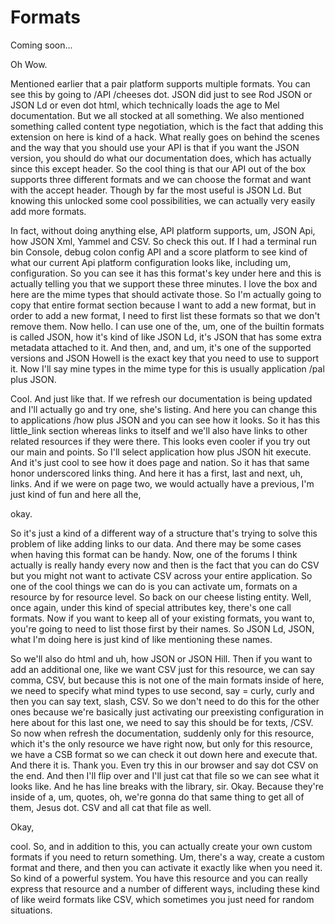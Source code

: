 # Formats

Coming soon...

Oh Wow.

Mentioned earlier that a pair platform supports multiple formats. You can see this by
going to /API /cheeses dot. JSON did just to see Rod JSON or JSON Ld or even dot
html, which technically loads the age to Mel documentation. But we all stocked at all
something. We also mentioned something called content type negotiation, which is the
fact that adding this extension on here is kind of a hack. What really goes on behind
the scenes and the way that you should use your API is that if you want the JSON
version, you should do what our documentation does, which has actually since this
except header. So the cool thing is that our API out of the box supports three
different formats and we can choose the format and want with the accept header.
Though by far the most useful is JSON Ld. But knowing this unlocked some cool
possibilities, we can actually very easily add more formats.

In fact, without doing anything else, API platform supports, um, JSON Api, how JSON
Xml, Yammel and CSV. So check this out. If I had a terminal run bin Console, debug
colon config API and a score platform to see kind of what our current Api platform
configuration looks like, including um, configuration. So you can see it has this
format's key under here and this is actually telling you that we support these three
minutes. I love the box and here are the mime types that should activate those. So
I'm actually going to copy that entire format section because I want to add a new
format, but in order to add a new format, I need to first list these formats so that
we don't remove them. Now hello. I can use one of the, um, one of the builtin formats
is called JSON, how it's kind of like JSON Ld, it's JSON that has some extra metadata
attached to it. And then, and, and um, it's one of the supported versions and JSON
Howell is the exact key that you need to use to support it. Now I'll say mine types
in the mime type for this is usually application /pal plus JSON.

Cool. And just like that. If we refresh our documentation is being updated and I'll
actually go and try one, she's listing. And here you can change this to applications
/how plus JSON and you can see how it looks. So it has this little_link section
whereas links to itself and we'll also have links to other related resources if they
were there. This looks even cooler if you try out our main and points. So I'll select
application how plus JSON hit execute. And it's just cool to see how it does page and
nation. So it has that same honor underscored links thing. And here it has a first,
last and next, uh, links. And if we were on page two, we would actually have a
previous, I'm just kind of fun and here all the,

okay.

So it's just a kind of a different way of a structure that's trying to solve this
problem of like adding links to our data. And there may be some cases when having
this format can be handy. Now, one of the forums I think actually is really handy
every now and then is the fact that you can do CSV but you might not want to activate
CSV across your entire application. So one of the cool things we can do is you can
activate um, formats on a resource by for resource level. So back on our cheese
listing entity. Well, once again, under this kind of special attributes key, there's
one call formats. Now if you want to keep all of your existing formats, you want to,
you're going to need to list those first by their names. So JSON Ld, JSON, what I'm
doing here is just kind of like mentioning these names.

So we'll also do html and uh, how JSON or JSON Hill. Then if you want to add an
additional one, like we want CSV just for this resource, we can say comma, CSV, but
because this is not one of the main formats inside of here, we need to specify what
mind types to use second, say = curly, curly and then you can say text, slash, CSV.
So we don't need to do this for the other ones because we're basically just
activating our preexisting configuration in here about for this last one, we need to
say this should be for texts, /CSV. So now when refresh the documentation, suddenly
only for this resource, which it's the only resource we have right now, but only for
this resource, we have a CSB format so we can check it out down here and execute
that. And there it is. Thank you. Even try this in our browser and say dot CSV on the
end. And then I'll flip over and I'll just cat that file so we can see what it looks
like. And he has line breaks with the library, sir. Okay. Because they're inside of
a, um, quotes, oh, we're gonna do that same thing to get all of them, Jesus dot. CSV
and all cat that file as well.

Okay,

cool. So, and in addition to this, you can actually create your own custom formats if
you need to return something. Um, there's a way, create a custom format and there,
and then you can activate it exactly like when you need it. So kind of a powerful
system. You have this resource and you can really express that resource and a number
of different ways, including these kind of like weird formats like CSV, which
sometimes you just need for random situations.